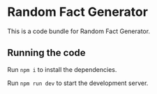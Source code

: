 
  # Random Fact Generator

  This is a code bundle for Random Fact Generator.

  ## Running the code

  Run `npm i` to install the dependencies.

  Run `npm run dev` to start the development server.
  